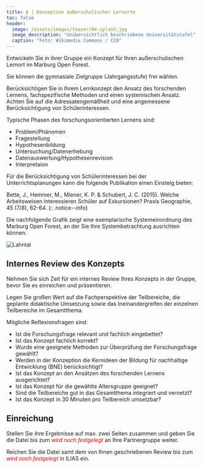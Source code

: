 ```yaml
---
title: A | Konzeption außerschulischer Lernorte
toc: false
header:
  image: /assets/images/teaser/04-splash.jpg
  image_description: "Unübersichtlich beschriebene Universitätstafel"
  caption: "Foto: Wikimedia Commons / CC0"
---
```


Entwickeln Sie in ihrer Gruppe ein Konzept für Ihren außerschulischen Lernort im Marburg Open Forest.
<!--more-->

 
Sie können die gymnasiale Zielgruppe (Jahrgangsstufe) frei wählen.

Berücksichtigen Sie in Ihrem Lernkonzept den Ansatz des forschenden Lernens, fachspezifische Methoden und einen systemischen Ansatz. 
Achten Sie auf die Adressatengemäßheit und eine angemessene Berücksichtigung von Schülerinteressen.

Typische Phasen des forschungsorientierten Lernens sind:
* Problem/Phänomen
* Fragestellung
* Hypothesenbildung
* Untersuchung/Datenerhebung
* Datenauswertung/Hypothesenrevision
* Interpretaion

Für die Berücksichtigung von Schülerinteressen bei der Unterrichtsplanungen kann die folgende Publikation einen Einsteig bieten:

Bette, J., Hemmer, M., Miener, K. P. & Schubert, J. C. (2015). Welche Arbeitsweisen interessieren Schüler auf Exkursionen? Praxis Geographie, 45 (7/8), 62-64.
{: .notice--info}

Die nachfolgende Grafik zeigt eine exemplarische Systemeinordnung des Marburg Open Forest, an der Sie Ihre Systembetrachtung ausrichten können.
<br>

![Lahntal]({{site.baseurl}}/assets/images/oekosystem_uniwald.png)


## Internes Review des Konzepts
Nehmen Sie sich Zeit für ein internes Review Ihres Konzepts in der Gruppe, bevor Sie es einreichen und präsentieren.

Legen Sie großen Wert auf die Fachperspektive der Teilbereiche, die geplante didaktische Umsetzung sowie das Ineinandergreifen der einzelnen Teilbereiche im Gesamtthema.

Mögliche Reflexionsfragen sind:

* Ist die Forschungsfrage relevant und fachlich eingebettet?
* Ist das Konzept fachlich korrekt?
* Wurde eine geeignete Methoden zur Überprüfung der Forschungsfrage gewählt?
* Werden in der Konzeption die Kernideen der Bildung für nachhaltige Entwicklung (BNE) berücksichtigt?
* Ist das Konzept an den Ansätzen des forschenden Lernens ausgerichtet?
* Ist das Konzept für die gewählte Altersgruppe geeignet?
* Sind die Teilbereiche gut in das Gesamtthema integriert und vernetzt?
* Ist das Konzept in 30 Minuten pro Teilbereich umsetzbar?


## Einreichung
Stellen Sie ihre Ergebnisse auf max. zwei Seiten zusammen und geben Sie die Datei bis zum <span style="color:red"> *wird noch festgelegt* </span> an Ihre Partnergruppe weiter.

Reichen Sie die Datei samt dem von Ihnen geschriebenen Review bis zum <span style="color:red"> *wird noch festgelegt* </span> in ILIAS ein.







